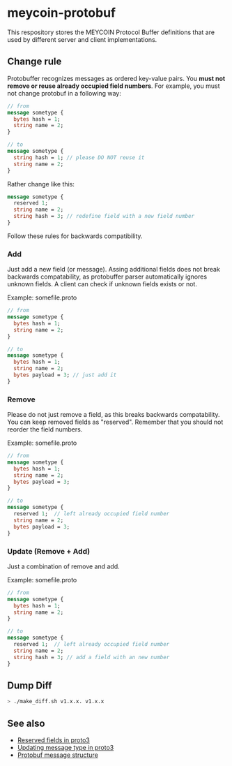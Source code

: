 # meycoin-protobuf

This respository stores the MEYCOIN Protocol Buffer definitions that are used by different server and client implementations.

## Change rule

Protobuffer recognizes messages as ordered key-value pairs.
You __must not remove or reuse already occupied field numbers__.
For example, you must not change protobuf in a following way:

```proto
// from
message sometype {
  bytes hash = 1;
  string name = 2;
}

// to
message sometype {
  string hash = 1; // please DO NOT reuse it
  string name = 2;
}
```

Rather change like this:

```proto
message sometype {
  reserved 1;
  string name = 2;
  string hash = 3; // redefine field with a new field number
}
```

Follow these rules for backwards compatibility.

### Add

Just add a new field (or message).
Assing additional fields does not break backwards compatability, as protobuffer parser automatically ignores unknown fields.
A client can check if unknown fields exists or not.

Example: somefile.proto

```proto
// from
message sometype {
  bytes hash = 1;
  string name = 2;
}

// to
message sometype {
  bytes hash = 1;
  string name = 2;
  bytes payload = 3; // just add it
}
```

### Remove

Please do not just remove a field, as this breaks backwards compatability.
You can keep removed fields as "reserved". Remember that you should not reorder the field numbers.

Example: somefile.proto

```proto
// from
message sometype {
  bytes hash = 1;
  string name = 2;
  bytes payload = 3;
}

// to
message sometype {
  reserved 1;  // left already occupied field number
  string name = 2;
  bytes payload = 3;
}
```

### Update (Remove + Add)

Just a combination of remove and add.

Example: somefile.proto

```proto
// from
message sometype {
  bytes hash = 1;
  string name = 2;
}

// to
message sometype {
  reserved 1;  // left already occupied field number
  string name = 2;
  string hash = 3; // add a field with an new number
}
```

## Dump Diff

```sh
> ./make_diff.sh v1.x.x. v1.x.x
```

## See also

* [Reserved fields in proto3](https://developers.google.com/protocol-buffers/docs/proto3#reserved)
* [Updating message type in proto3](https://developers.google.com/protocol-buffers/docs/proto3#updating)
* [Protobuf message structure](https://developers.google.com/protocol-buffers/docs/encoding#structure)
